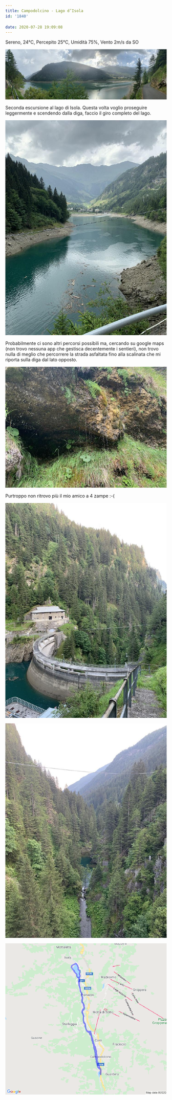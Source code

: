 ```yaml
---
title: Campodolcino - Lago d’Isola
id: '1840'

date: 2020-07-28 19:09:08
---
```


Sereno, 24°C, Percepito 25°C, Umidità 75%, Vento 2m/s da SO

![image](/images/2021/08/IMG_2398.jpg)

Seconda escursione al lago di Isola. Questa volta voglio proseguire leggermente e scendendo dalla diga, faccio il giro completo del lago.

![image](/images/2021/08/IMG_2396.jpg)

Probabilmente ci sono altri percorsi possibili ma, cercando su google maps (non trovo nessuna app che gestisca decentemente i sentieri), non trovo nulla di meglio che percorrere la strada asfaltata fino alla scalinata che mi riporta sulla diga dal lato opposto.

![image](/images/2021/08/IMG_2397.jpg)

Purtroppo non ritrovo più il mio amico a 4 zampe :-(

![image](/images/2021/08/IMG_2399.jpg)

![image](/images/2021/08/IMG_2402.jpg)

![image](/images/2021/08/20200728-activity-map.png)
